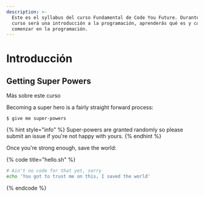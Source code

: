 ```yaml
---
description: >-
  Este es el syllabus del curso Fundamental de Code You Future. Durante este
  curso será una introducción a la programación, aprenderás qué es y cómo puedes
  comenzar en la programación.
---
```


# Introducción

## Getting Super Powers

Más sobre este curso

Becoming a super hero is a fairly straight forward process:

```
$ give me super-powers
```

{% hint style="info" %}
 Super-powers are granted randomly so please submit an issue if you're not happy with yours.
{% endhint %}

Once you're strong enough, save the world:

{% code title="hello.sh" %}
```bash
# Ain't no code for that yet, sorry
echo 'You got to trust me on this, I saved the world'
```
{% endcode %}



